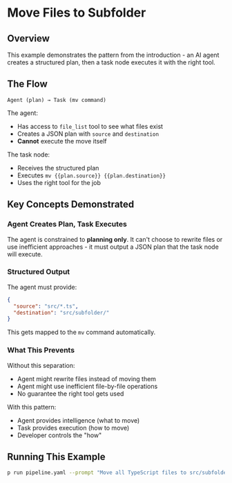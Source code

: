 # Move Files to Subfolder

## Overview

This example demonstrates the pattern from the introduction - an AI agent creates a structured plan, then a task node executes it with the right tool.

## The Flow

```
Agent (plan) → Task (mv command)
```

The agent:

- Has access to `file_list` tool to see what files exist
- Creates a JSON plan with `source` and `destination`
- **Cannot** execute the move itself

The task node:

- Receives the structured plan
- Executes `mv {{plan.source}} {{plan.destination}}`
- Uses the right tool for the job

## Key Concepts Demonstrated

### Agent Creates Plan, Task Executes

The agent is constrained to **planning only**. It can't choose to rewrite files or use inefficient approaches - it must output a JSON plan that the task node will execute.

### Structured Output

The agent must provide:

```json
{
  "source": "src/*.ts",
  "destination": "src/subfolder/"
}
```

This gets mapped to the `mv` command automatically.

### What This Prevents

Without this separation:

- Agent might rewrite files instead of moving them
- Agent might use inefficient file-by-file operations
- No guarantee the right tool gets used

With this pattern:

- Agent provides intelligence (what to move)
- Task provides execution (how to move)
- Developer controls the "how"

## Running This Example

```bash
p run pipeline.yaml --prompt "Move all TypeScript files to src/subfolder"
```
